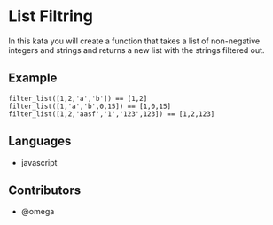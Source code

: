 # List Filtring

In this kata you will create a function that takes a list of non-negative integers and strings and returns a new list with the strings filtered out.

## Example

    filter_list([1,2,'a','b']) == [1,2]
    filter_list([1,'a','b',0,15]) == [1,0,15]
    filter_list([1,2,'aasf','1','123',123]) == [1,2,123]

## Languages

- javascript

## Contributors

- @omega
